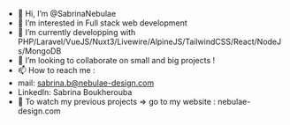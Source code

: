 - 👋 Hi, I’m @SabrinaNebulae
- 👀 I’m interested in Full stack web development
- 🌱 I’m currently developping with PHP/Laravel/VueJS/Nuxt3/Livewire/AlpineJS/TailwindCSS/React/NodeJs/MongoDB
- 💞️ I’m looking to collaborate on small and big projects !
- 📫 How to reach me : 
- mail: sabrina.b@nebulae-design.com
- LinkedIn: Sabrina Boukherouba
- 👀 To watch my previous projects => go to my website : nebulae-design.com


